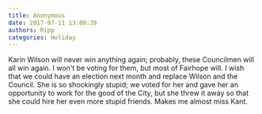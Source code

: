 ```yaml
---
title: Anonymous
date: 2017-07-11 13:09:39
authors: Ripp
categories: Holiday
---
```


 Karin Wilson will never win anything again; probably, these Councilmen will all win again. I won't be voting for them, but most of Fairhope will.   I wish that we could have an election next month and replace Wilson and the Council. She is so shockingly stupid; we voted for her and gave her an opportunity to work for the good of the City, but she threw it away so that she could hire her even more stupid friends.  Makes me almost miss Kant.